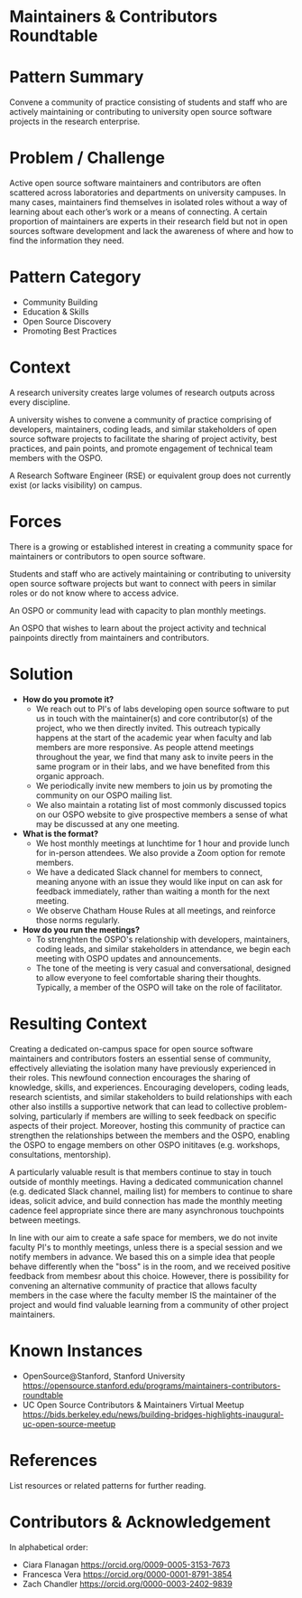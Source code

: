# Maintainers & Contributors Roundtable

# Pattern Summary

Convene a community of practice consisting of students and staff who are actively maintaining or contributing to university open source software projects in the research enterprise.

# Problem / Challenge

Active open source software maintainers and contributors are often scattered across laboratories and departments on university campuses. In many cases, maintainers find themselves in isolated roles without a way of learning about each other’s work or a means of connecting. A certain proportion of maintainers are experts in their research field but not in open sources software development and lack the awareness of where and how to find the information they need.

# Pattern Category

- Community Building
- Education & Skills
- Open Source Discovery
- Promoting Best Practices
   
# Context

A research university creates large volumes of research outputs across every discipline.

A university wishes to convene a community of practice comprising of developers, maintainers, coding leads, and similar stakeholders of open source software projects to facilitate the sharing of project activity, best practices, and pain points, and promote engagement of technical team members with the OSPO.

A Research Software Engineer (RSE) or equivalent group does not currently exist (or lacks visibility) on campus.

# Forces

There is a growing or established interest in creating a community space for maintainers or contributors to open source software.

Students and staff who are actively maintaining or contributing to university open source software projects but want to connect with peers in similar roles or do not know where to access advice.

An OSPO or community lead with capacity to plan monthly meetings.

An OSPO that wishes to learn about the project activity and technical painpoints directly from maintainers and contributors.

# Solution

* **How do you promote it?**
  - We reach out to PI's of labs developing open source software to put us in touch with the maintainer(s) and core contributor(s) of the project, who we then directly invited. This outreach typically happens at the start of the academic year when faculty and lab members are more responsive. As people attend meetings throughout the year, we find that many ask to invite peers in the same program or in their labs, and we have benefited from this organic approach.
  - We periodically invite new members to join us by promoting the community on our OSPO mailing list.
  - We also maintain a rotating list of most commonly discussed topics on our OSPO website to give prospective members a sense of what may be discussed at any one meeting.
* **What is the format?**
  - We host monthly meetings at lunchtime for 1 hour and provide lunch for in-person attendees. We also provide a Zoom option for remote members.
  - We have a dedicated Slack channel for members to connect, meaning anyone with an issue they would like input on can ask for feedback immediately, rather than waiting a month for the next meeting.
  - We observe Chatham House Rules at all meetings, and reinforce those norms regularly.
* **How do you run the meetings?**
  - To strenghten the OSPO's relationship with developers, maintainers, coding leads, and similar stakeholders in attendance, we begin each meeting with OSPO updates and announcements.
  - The tone of the meeting is very casual and conversational, designed to allow everyone to feel comfortable sharing their thoughts. Typically, a member of the OSPO will take on the role of facilitator.

# Resulting Context

Creating a dedicated on-campus space for open source software maintainers and contributors fosters an essential sense of community, effectively alleviating the isolation many have previously experienced in their roles. This newfound connection encourages the sharing of knowledge, skills, and experiences. Encouraging developers, coding leads, research scientists, and similar stakeholders to build relationships with each other also instills a supportive network that can lead to collective problem-solving, particularly if members are willing to seek feedback on specific aspects of their project. Moreover, hosting this community of practice can strengthen the relationships between the members and the OSPO, enabling the OSPO to engage members on other OSPO inititaves (e.g. workshops, consultations, mentorship).

A particularly valuable result is that members continue to stay in touch outside of monthly meetings. Having a dedicated communication channel (e.g. dedicated Slack channel, mailing list) for members to continue to share ideas, solicit advice, and build connection has made the monthly meeting cadence feel appropriate since there are many asynchronous touchpoints between meetings. 

In line with our aim to create a safe space for members, we do not invite faculty PI's to monthly meetings, unless there is a special session and we notify members in advance. We based this on a simple idea that people behave differently when the "boss" is in the room, and we received positive feedback from membesr about this choice. However, there is possibility for convening an alternative community of practice that allows faculty members in the case where the faculty member IS the maintainer of the project and would find valuable learning from a community of other project maintainers.

# Known Instances

* OpenSource@Stanford, Stanford University https://opensource.stanford.edu/programs/maintainers-contributors-roundtable
* UC Open Source Contributors & Maintainers Virtual Meetup https://bids.berkeley.edu/news/building-bridges-highlights-inaugural-uc-open-source-meetup

# References

List resources or related patterns for further reading.

# Contributors & Acknowledgement

In alphabetical order:

* Ciara Flanagan https://orcid.org/0009-0005-3153-7673
* Francesca Vera https://orcid.org/0000-0001-8791-3854
* Zach Chandler https://orcid.org/0000-0003-2402-9839
